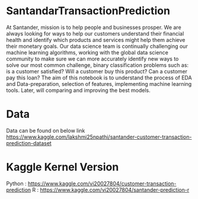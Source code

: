 # SantandarTransactionPrediction
At Santander, mission is to help people and businesses prosper. We are always looking for ways to help our customers understand their financial health and identify which products and services might help them achieve their monetary goals. Our data science team is continually challenging our machine learning algorithms, working with the global data science community to make sure we can more accurately identify new ways to solve our most common challenge, binary classification problems such as: is a customer satisfied? Will a customer buy this product? Can a customer pay this loan?  The aim of this notebook is to understand the process of EDA and Data-preparation, selection of features, implementing machine learning tools. Later, will comparing and improving the best models.

# Data
Data can be found on below link 
https://www.kaggle.com/lakshmi25npathi/santander-customer-transaction-prediction-dataset

# Kaggle Kernel Version
Python :  https://www.kaggle.com/vi20027804/customer-transaction-prediction
R : https://www.kaggle.com/vi20027804/santander-prediction-r
